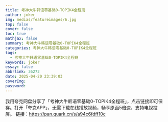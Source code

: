 ```yaml
---
title: 考神大牛韩语零基础0-TOPIK4全程班
author: joker
img: medias/featureimages/6.jpg
top: false
cover: false
toc: true
mathjax: false
summary: 考神大牛韩语零基础0-TOPIK4全程班
categories: 考神大牛韩语零基础0-TOPIK4全程班
tags:
  - 考神大牛韩语零基础0-TOPIK4全程班
keywords: joker
essay: false
abbrlink: 36272
date: 2025-04-20 23:39:03
coverImg:
password:
---
```


我用夸克网盘分享了「考神大牛韩语零基础0-TOPIK4全程班」，点击链接即可保存。打开「夸克APP」，无需下载在线播放视频，畅享原画5倍速，支持电视投屏。
链接：https://pan.quark.cn/s/a94c6fdff10c

